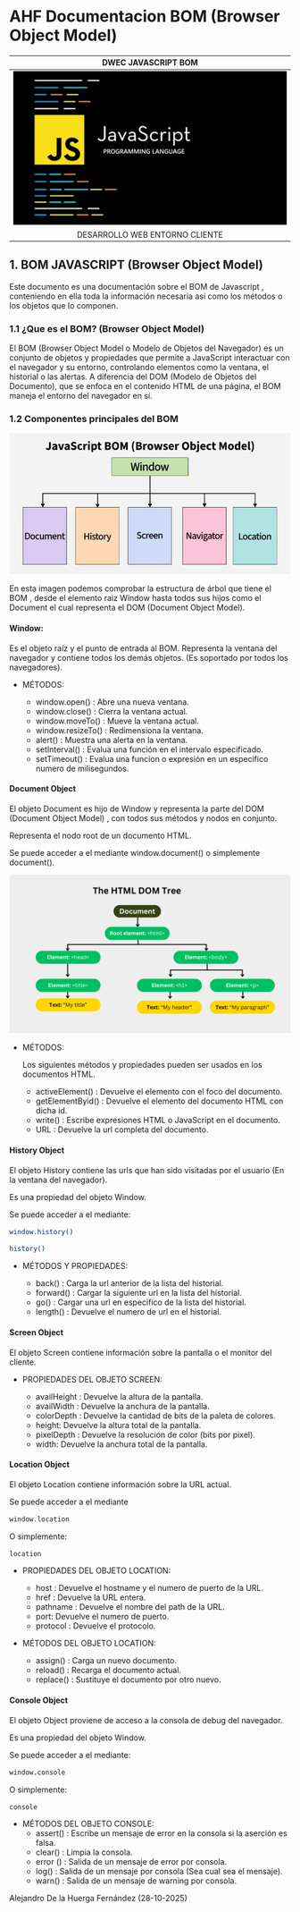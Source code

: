 # AHF Documentacion BOM (Browser Object Model)
| DWEC JAVASCRIPT BOM |
|:-----------:|
![Alt](images/banner%20javascript.jpg)|
| DESARROLLO WEB ENTORNO CLIENTE |



## 1. BOM JAVASCRIPT (Browser Object Model)

Este documento es una documentación sobre el BOM de Javascript , conteniendo en ella toda la información necesaria asi como los métodos o los objetos que lo componen.

### 1.1 ¿Que es el BOM? (Browser Object Model)

El BOM (Browser Object Model o Modelo de Objetos del Navegador) es un conjunto de objetos y propiedades que permite a JavaScript interactuar con el navegador y su entorno, controlando elementos como la ventana, el historial o las alertas. A diferencia del DOM (Modelo de Objetos del Documento), que se enfoca en el contenido HTML de una página, el BOM maneja el entorno del navegador en sí.



### 1.2 Componentes principales del BOM 

![Alt](images/estructura%20BOM.webp)

En esta imagen podemos comprobar la estructura de árbol que tiene el BOM , desde el elemento raiz Window hasta todos sus hijos como el Document el cual representa el DOM (Document Object Model).

  #### Window: 

  Es el objeto raíz y el punto de entrada al BOM. Representa la ventana del navegador y contiene todos los demás objetos. (Es soportado por todos los navegadores).
  - MÉTODOS: 

    - window.open() : Abre una nueva ventana.
    - window.close() : Cierra la ventana actual.
    - window.moveTo() : Mueve la ventana actual.
    - window.resizeTo() : Redimensiona la ventana.
    - alert() : Muestra una alerta en la ventana.
    - setInterval() : Evalua una función en el intervalo especificado.
    - setTimeout() : Evalua una funcion o expresión en un especifico numero de milisegundos.


  #### Document Object

  El objeto Document es hijo de Window y representa la parte del DOM (Document Object Model) , con todos sus métodos y nodos en conjunto.

  Representa el nodo root de un documento HTML.

  Se puede acceder a el mediante window.document() o simplemente document().

![Alt](images/estructuraDOM.png)


 - MÉTODOS: 
  
    Los siguientes métodos y propiedades pueden ser usados en los documentos HTML.

    - activeElement() : Devuelve el elemento con el foco del documento.
    - getElementByid() : Devuelve el elemento del documento HTML con dicha id.
    - write() : Escribe expresiones HTML o JavaScript en el documento.
    - URL : Devuelve la url completa del documento.

#### History Object 

El objeto History contiene las urls que han sido visitadas por el usuario (En la ventana del navegador).

Es una propiedad del objeto Window.

Se puede acceder a el mediante: 

```bash
window.history()
```

```bash
history()
```

- MÉTODOS Y PROPIEDADES: 

    - back() : Carga la url anterior de la lista del historial.
    - forward() : Cargar la siguiente url en la lista del historial.
    - go() : Cargar una url en especifico de la lista del historial.
    - length() : Devuelve el numero de url en el historial.


#### Screen Object 

El objeto Screen contiene información sobre la pantalla o el monitor del cliente.

- PROPIEDADES DEL OBJETO SCREEN:

    - availHeight : Devuelve la altura de la pantalla.
    - availWidth : Devuelve la anchura de la pantalla.
    - colorDepth : Devuelve la cantidad de bits de la paleta de colores.
    - height: Devuelve la altura total de la pantalla.
    - pixelDepth : Devuelve la resolución de color (bits por pixel).
    - width: Devuelve la anchura total de la pantalla.


#### Location Object 

El objeto Location contiene información sobre la URL actual.

Se puede acceder a el mediante 

```bash
window.location 
```

O simplemente: 

```bash
location 
```

 - PROPIEDADES DEL OBJETO LOCATION: 

    - host : Devuelve el hostname y el numero de puerto de la URL.
    - href : Devuelve la URL entera.
    - pathname : Devuelve el nombre del path de la URL.
    - port: Devuelve el numero de puerto.
    - protocol : Devuelve el protocolo.


 - MÉTODOS DEL OBJETO LOCATION:

    - assign() : Carga un nuevo documento.
    - reload() :  Recarga el documento actual. 
    - replace() : Sustituye el documento por otro nuevo.



#### Console Object 

El objeto Object proviene de acceso a la consola de debug del navegador.

Es una propiedad del objeto Window.

Se puede acceder a el mediante: 

```bash
window.console
```

O simplemente: 

```bash
console
```

 - MÉTODOS DEL OBJETO CONSOLE: 
    - assert() : Escribe un mensaje de error en la consola si la aserción es falsa.
    - clear() : Limpia la consola.
    - error () : Salida de un mensaje de error por consola.
    - log() : Salida de un mensaje por consola (Sea cual sea el mensaje).
    - warn() : Salida de un mensaje de warning por consola.

Alejandro De la Huerga Fernández (28-10-2025)

